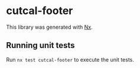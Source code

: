 # cutcal-footer

This library was generated with [Nx](https://nx.dev).

## Running unit tests

Run `nx test cutcal-footer` to execute the unit tests.
